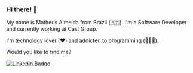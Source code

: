 ### Hi there! 🤙

My name is Matheus Almeida from Brazil (🇧🇷). I'm a Software Developer and currently working at Cast Group. 

I'm technology lover (❤️) and addicted to programming (👨🏻‍💻).

Would you like to find me?

[![Linkedin Badge](https://img.shields.io/badge/-LinkedIn-blue?style=flat-square&logo=Linkedin&logoColor=white&link=https://www.linkedin.com/in/matheus-almeida-3b8542176)](https://www.linkedin.com/in/matheus-almeida-3b8542176)

